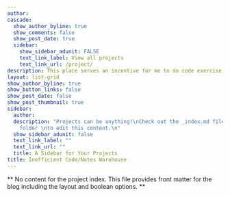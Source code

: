 ```yaml
---
author: 
cascade:
  show_author_byline: true
  show_comments: false
  show_post_date: true
  sidebar:
    show_sidebar_adunit: FALSE
    text_link_label: View all projects
    text_link_url: /project/
description: This place serves an incentive for me to do code exercise.
layout: list-grid
show_author_byline: true
show_button_links: false
show_post_date: false
show_post_thumbnail: true
sidebar:
  author: 
  description: "Projects can be anything!\nCheck out the _index.md file in the /project
    folder \nto edit this content.\n"
  show_sidebar_adunit: false
  text_link_label: ""
  text_link_url: ""
  title: A Sidebar for Your Projects
title: Inefficient Code/Notes Warehouse
---
```


** No content for the project index. This file provides front matter for the blog including the layout and boolean options. **

